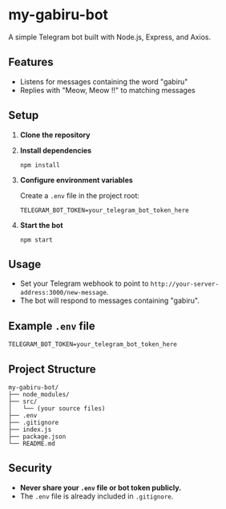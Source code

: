 # my-gabiru-bot

A simple Telegram bot built with Node.js, Express, and Axios.

## Features

- Listens for messages containing the word "gabiru"
- Replies with "Meow, Meow !!" to matching messages

## Setup

1. **Clone the repository**

2. **Install dependencies**
   ```
   npm install
   ```

3. **Configure environment variables**

   Create a `.env` file in the project root:
   ```
   TELEGRAM_BOT_TOKEN=your_telegram_bot_token_here
   ```

4. **Start the bot**
   ```
   npm start
   ```

## Usage

- Set your Telegram webhook to point to `http://your-server-address:3000/new-message`.
- The bot will respond to messages containing "gabiru".

## Example `.env` file

```
TELEGRAM_BOT_TOKEN=your_telegram_bot_token_here
```

## Project Structure

```
my-gabiru-bot/
├── node_modules/
├── src/
│   └── (your source files)
├── .env
├── .gitignore
├── index.js
├── package.json
└── README.md
```

## Security

- **Never share your `.env` file or bot token publicly.**
- The `.env` file is already included in `.gitignore`.
